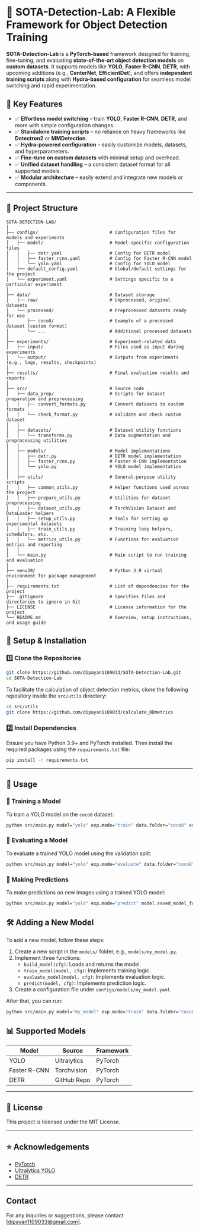 # 🚀 SOTA-Detection-Lab: A Flexible Framework for Object Detection Training

**SOTA-Detection-Lab** is a **PyTorch-based** framework designed for training, fine-tuning, and evaluating **state-of-the-art object detection models** on **custom datasets**. It supports models like **YOLO**, **Faster R-CNN**, **DETR**, with upcoming additions (e.g., **CenterNet**, **EfficientDet**), and offers **independent training scripts** along with **Hydra-based configuration** for seamless model switching and rapid experimentation.

## 📌 Key Features
- ✅ **Effortless model switching** – train **YOLO**, **Faster R-CNN**, **DETR**, and more with simple configuration changes.  
- ✅ **Standalone training scripts** – no reliance on heavy frameworks like **Detectron2** or **MMDetection**.  
- ✅ **Hydra-powered configuration** – easily customize models, datasets, and hyperparameters.  
- ✅ **Fine-tune on custom datasets** with minimal setup and overhead.  
- ✅ **Unified dataset handling** – a consistent dataset format for all supported models.  
- ✅ **Modular architecture** – easily extend and integrate new models or components.  

---


## 📂 Project Structure

```plaintext
SOTA-DETECTION-LAB/
│
├── configs/                           # Configuration files for models and experiments
│   ├── model/                         # Model-specific configuration files
│   │   ├── detr.yaml                  # Config for DETR model
│   │   ├── faster_rcnn.yaml           # Config for Faster R-CNN model
│   │   └── yolo.yaml                  # Config for YOLO model
│   ├── default_config.yaml            # Global/default settings for the project
│   └── experiment.yaml                # Settings specific to a particular experiment
│
├── data/                              # Dataset storage
│   ├── raw/                           # Unprocessed, original datasets
│   └── processed/                     # Preprocessed datasets ready for use
│       ├── coco8/                     # Example of a processed dataset (custom format)
│       └── ...                        # Additional processed datasets
│
├── experiments/                       # Experiment-related data
│   ├── input/                         # Files used as input during experiments
│   └── output/                        # Outputs from experiments (e.g., logs, results, checkpoints)
│
├── results/                           # Final evaluation results and reports
│
├── src/                               # Source code
│   ├── data_prep/                     # Scripts for dataset preparation and preprocessing
│   │   ├── convert_formats.py         # Convert datasets to custom formats
│   │   └── check_format.py            # Validate and check custom dataset
│   │
│   ├── datasets/                      # Dataset utility functions
│   │   └── transforms.py              # Data augmentation and preprocessing utilities
│   │
│   ├── models/                        # Model implementations
│   │   ├── detr.py                    # DETR model implementation
│   │   ├── faster_rcnn.py             # Faster R-CNN implementation
│   │   └── yolo.py                    # YOLO model implementation
│   │
│   ├── utils/                         # General-purpose utility scripts
│   │   ├── common_utils.py            # Helper functions used across the project
│   │   ├── prepare_utils.py           # Utilities for dataset preprocessing
│   │   ├── dataset_utils.py           # TorchVision Dataset and DataLoader helpers
│   │   ├── setup_utils.py             # Tools for setting up experimental datasets
│   │   ├── train_utils.py             # Training loop helpers, schedulers, etc.
│   │   └── metrics_utils.py           # Functions for evaluation metrics and reporting
│   │
│   └── main.py                        # Main script to run training and evaluation
│
├── venv39/                            # Python 3.9 virtual environment for package management
│
├── requirements.txt                   # List of dependencies for the project
├── .gitignore                         # Specifies files and directories to ignore in Git
├── LICENSE                            # License information for the project
└── README.md                          # Overview, setup instructions, and usage guide
```



## 📖 Setup & Installation

### **1️⃣ Clone the Repositories**

```bash
git clone https://github.com/dipayan1109033/SOTA-Detection-Lab.git
cd SOTA-Detection-Lab
```

To facilitate the calculation of object detection metrics, clone the following repository inside the `src/utils` directory:

```bash
cd src/utils
git clone https://github.com/dipayan1109033/calculate_ODmetrics
```

### **2️⃣ Install Dependencies**

Ensure you have Python 3.9+ and PyTorch installed. Then install the required packages using the `requirements.txt` file:


```bash
pip install -r requirements.txt
```

---

## 🚀 Usage

### 🔹 Training a Model

To train a YOLO model on the `coco8` dataset:

```bash
python src/main.py model="yolo" exp.mode="train" data.folder="coco8" exp.name="yolo_with_coco8"
```

### 🔹 Evaluating a Model

To evaluate a trained YOLO model using the validation split:

```bash
python src/main.py model="yolo" exp.mode="evaluate" data.folder="coco8" data.test_split="val" model.saved_model_folder="train1" exp.name="train1_evaluate_coco8_val"
```

### 🔹 Making Predictions

To make predictions on new images using a trained YOLO model:

```bash
python src/main.py model="yolo" exp.mode="predict" model.saved_model_folder="train1" exp.name="train1_predict_coco8_val" path.predict_image_folder="data/processed/coco8/val/images"
```



## 🛠️ Adding a New Model

To add a new model, follow these steps:

1. Create a new script in the `models/` folder, e.g., `models/my_model.py`.
2. Implement three functions:
   - `build_model(cfg)`: Loads and returns the model.
   - `train_model(model, cfg)`: Implements training logic.
   - `evaluate_model(model, cfg)`: Implements evaluation logic.
   - `predict(model, cfg)`: Implements prediction logic.
3. Create a configuration file under `configs/models/my_model.yaml`.

After that, you can run:

```bash
python src/main.py model="my_model" exp.mode="train" data.folder="coco8" exp.name="my_model_with_coco8"
```




## 📊 Supported Models

| Model         | Source          | Framework                        |
|--------------|----------------|----------------------------------|
| YOLO         | Ultralytics     | PyTorch                          |
| Faster R-CNN | Torchvision     | PyTorch                          |
| DETR         | GitHub Repo     | PyTorch                          |


---

## 📜 License

This project is licensed under the MIT License.

---

## ⭐ Acknowledgements

- [PyTorch](https://pytorch.org/)
- [Ultralytics YOLO](https://docs.ultralytics.com/)
- [DETR](https://huggingface.co/facebook/detr-resnet-50)

---

## Contact

For any inquiries or suggestions, please contact [dipayan1109033@gmail.com].


